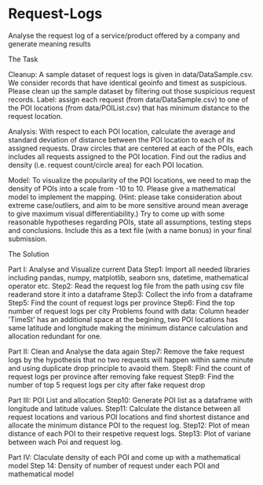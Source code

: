 # Request-Logs
Analyse the request log of a service/product offered by a company and generate meaning results


The Task

Cleanup: A sample dataset of request logs is given in data/DataSample.csv. We consider records that have identical geoinfo and timest as suspicious. Please clean up the sample dataset by filtering out those suspicious request records.
Label: assign each request (from data/DataSample.csv) to one of the POI locations (from data/POIList.csv) that has minimum distance to the request location.

Analysis:
With respect to each POI location, calculate the average and standard deviation of distance between the POI location to each of its assigned requests.
Draw circles that are centered at each of the POIs, each includes all requests assigned to the POI location. Find out the radius and density (i.e. request count/circle area) for each POI location.

Model:
To visualize the popularity of the POI locations, we need to map the density of POIs into a scale from -10 to 10. Please give a mathematical model to implement the mapping. (Hint: please take consideration about extreme case/outliers, and aim to be more sensitive around mean average to give maximum visual differentiability.)
Try to come up with some reasonable hypotheses regarding POIs, state all assumptions, testing steps and conclusions. Include this as a text file (with a name bonus) in your final submission.


The Solution

Part I: Analyse and Visualize current Data
Step1: Import all needed libraries including pandas, numpy, matplotlib, seaborn sns, datetime, mathematical operator etc.
Step2: Read the request log file from the path using csv file readerand store it into a dataframe
Step3: Collect the info from a dataframe
Step5: Find the count of request logs per province
Step6: Find the top number of request logs per city
Problems found with data: Column header 'TimeSt' has an additional space at the begining, two POI locations has same latitude and longitude making the minimum distance calculation and allocation redundant for one.

Part II: Clean and Analyse the data again
Step7: Remove the fake request logs by the hypothesis that no two requests will happen within same minute and using duplicate drop principle to avaoid them.
Step8: Find the count of request logs per province after removing fake request
Step9: Find the number of top 5 request logs per city after fake request drop

Part III: POI List and allocation
Step10: Generate POI list as a dataframe with longitude and latitude values.
Step11: Calculate the distance between all request locations and various POI locations and find shortest distance and allocate the minimum distance POI to the request log.
Step12: Plot of mean distance of each POI to their respetive request logs.
Step13: Plot of variane between wach Poi and request log.

Part IV: Claculate density of each POI and come up with a mathematical model
Step 14: Density of number of request under each POI and mathematical model
